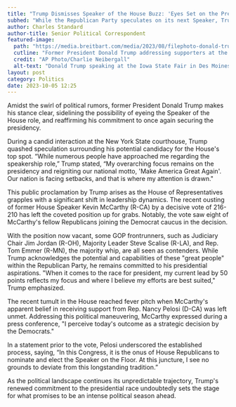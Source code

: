 ```yaml
---
title: "Trump Dismisses Speaker of the House Buzz: 'Eyes Set on the Presidency'"
subhed: "While the Republican Party speculates on its next Speaker, Trump reaffirms his primary ambition to retake the Presidential seat."
author: Charles Standard
author-title: Senior Political Correspondent
featured-image: 
  path: "https://media.breitbart.com/media/2023/08/filephoto-donald-trump-microphone-8-23-ap-640x480.jpg"
  cutline: "Former President Donald Trump addressing supporters at the Iowa State Fair"
  credit: "AP Photo/Charlie Neibergall"
  alt-text: "Donald Trump speaking at the Iowa State Fair in Des Moines"
layout: post
category: Politics
date: 2023-10-05 12:25
---
```


Amidst the swirl of political rumors, former President Donald Trump makes his stance clear, sidelining the possibility of eyeing the Speaker of the House role, and reaffirming his commitment to once again securing the presidency.

During a candid interaction at the New York State courthouse, Trump quashed speculation surrounding his potential candidacy for the House's top spot. “While numerous people have approached me regarding the speakership role,” Trump stated, “My overarching focus remains on the presidency and reigniting our national motto, 'Make America Great Again'. Our nation is facing setbacks, and that is where my attention is drawn."

This public proclamation by Trump arises as the House of Representatives grapples with a significant shift in leadership dynamics. The recent ousting of former House Speaker Kevin McCarthy (R-CA) by a decisive vote of 216-210 has left the coveted position up for grabs. Notably, the vote saw eight of McCarthy's fellow Republicans joining the Democrat caucus in the decision.

With the position now vacant, some GOP frontrunners, such as Judiciary Chair Jim Jordan (R-OH), Majority Leader Steve Scalise (R-LA), and Rep. Tom Emmer (R-MN), the majority whip, are all seen as contenders. While Trump acknowledges the potential and capabilities of these "great people" within the Republican Party, he remains committed to his presidential aspirations. "When it comes to the race for president, my current lead by 50 points reflects my focus and where I believe my efforts are best suited," Trump emphasized.

The recent tumult in the House reached fever pitch when McCarthy's apparent belief in receiving support from Rep. Nancy Pelosi (D-CA) was left unmet. Addressing this political maneuvering, McCarthy expressed during a press conference, "I perceive today's outcome as a strategic decision by the Democrats."

In a statement prior to the vote, Pelosi underscored the established process, saying, “In this Congress, it is the onus of House Republicans to nominate and elect the Speaker on the Floor. At this juncture, I see no grounds to deviate from this longstanding tradition.”

As the political landscape continues its unpredictable trajectory, Trump's renewed commitment to the presidential race undoubtedly sets the stage for what promises to be an intense political season ahead.
